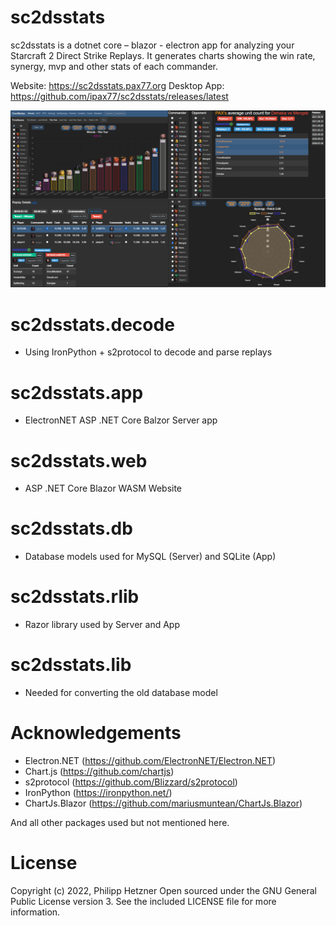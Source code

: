 # sc2dsstats

sc2dsstats is a dotnet core – blazor - electron app for analyzing your Starcraft 2 Direct Strike Replays. It generates charts showing the win rate, synergy, mvp and other stats of each commander.

Website: https://sc2dsstats.pax77.org
Desktop App: https://github.com/ipax77/sc2dsstats/releases/latest

![sample graph](/images/dsweb_desktop.png)

# sc2dsstats.decode
* Using IronPython + s2protocol to decode and parse replays

# sc2dsstats.app
* ElectronNET ASP .NET Core Balzor Server app

# sc2dsstats.web
* ASP .NET Core Blazor WASM Website

# sc2dsstats.db
* Database models used for MySQL (Server) and SQLite (App)

# sc2dsstats.rlib
* Razor library used by Server and App

# sc2dsstats.lib
* Needed for converting the old database model

# Acknowledgements
* Electron.NET (https://github.com/ElectronNET/Electron.NET)
* Chart.js (https://github.com/chartjs)
* s2protocol (https://github.com/Blizzard/s2protocol)
* IronPython (https://ironpython.net/)
* ChartJs.Blazor (https://github.com/mariusmuntean/ChartJs.Blazor)

And all other packages used but not mentioned here.

# License

Copyright (c) 2022, Philipp Hetzner
Open sourced under the GNU General Public License version 3. See the included LICENSE file for more information.


